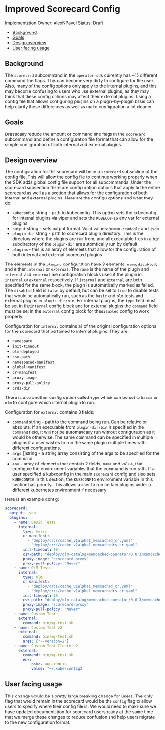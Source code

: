 # Improved Scorecard Config

Implementation Owner: AlexNPavel
Status: Draft

- [Background](#Background)
- [Goals](#Goals)
- [Design overview](#Design-overview)
- [User facing usage](#User-facing-usage)

## Background

The `scorecard` subcommand in the `operator-sdk` currently has ~15 different command line flags. This can become
very dirty to configure for the user. Also, many of the config options only apply to the internal plugins, and
this may become confusing to users who use external plugins, as they may think that these config options may
affect their external plugins. Using a config file that allows configuring plugins on a plugin-by-plugin
basis can help clarify these differences as well as make configuration a lot cleaner

## Goals

Drastically reduce the amount of command line flags in the `scorecard` subcommand and define a configuration file
format that can allow for the simple configuration of both internal and external plugins.

## Design overview

The configuration for the scorecard will be in a `scorecard` subsection of the config file. This will allow
the config file to continue working properly when the SDK adds global config file support for all subcommands.
Under the scorecard subsection there are configuration options that apply to the entire scorecard as well as
a section that allows for the configuration of both internal and external plugins. Here are the configu options
and what they do:

- `kubeconfig` string - path to kubeconfig. This option sets the kubeconfig for internal plugins via viper and sets the `KUBECONFIG` env var for external plugins
- `output` string - sets output format. Valid values: `human-readable` and `json`
- `plugin-dir` string - path to scorecard plugin directory. This is the directory where the plugins are run from, and all executable files in a `bin` subdirectory of the `plugin-dir` are automtically run by default.
- `plugins` - this is an array of elements that allow for the configuration of both internal and external scorecard plugins

The elements in the `plugins` configuration have 3 elements: `name`, `disabled`, and either `internal` or `external`. The `name` is
the name of the plugin and `internal` and `external` are configuration blocks used if the plugin in `internal` or `external`
respectively. If `internal` and `external` are both specified for the same block, the plugin is automatically marked as failed. The
`disabled` field is `false` by default, but can be set to `true` to disable tests that would be automatically run, such as the
`basic` and `olm` tests and external plugins in `plugin-dir/bin`. For internal plugins, the `type` field must be set in
the`internal` config block and for external plugins the `command` field must be set in the `external` config block for the`disabled`
config to work properly.

Configuration for `internal` contains all of the original configuration options for the scorecard that pertained to internal plugins. They are:

- `namespace`
- `init-timeout`
- `olm-deployed`
- `csv-path`
- `namespaced-manifest`
- `global-manifest`
- `cr-manifest`
- `proxy-image`
- `proxy-pull-policy`
- `crds-dir`

There is also another config option called `type` which can be set to `basic` or `olm` to configure which internal plugin to run.

Configuration for `external` contains 3 fields:

- `command` string - path to the command being run. Can be relative or absolute. If an executable from `plugin-dir/bin` is specified in the `command` field, it will not be automatically run without configuration as it would be otherwise. The same command can be specified in multiple plugins if a user wishes to run the same plugin multiple times with different configurations.
- `args` \[\]string - a string array consisting of the args to be specified for the command
- `env` - array of elements that contain 2 fields, `name` and `value`, that configure the environment variables that the command is run with. If a user specified a kubeconfig in the main `scorecard` config and also sets `KUBECONFIG` in this section, the `KUBECONFIG` environment variable in this section has priority. This allows a user to run certain plugins under a different kubernetes environment if necessary

Here is an example config:

```yaml
scorecard:
  output: json
  plugins:
    - name: Basic Tests
      internal:
        type: basic
        cr-manifest:
          - "deploy/crds/cache_v1alpha1_memcached_cr.yaml"
          - "deploy/crds/cache_v1alpha1_memcachedrs_cr.yaml"
        init-timeout: 60
        csv-path: "deploy/olm-catalog/memcached-operator/0.0.3/memcached-operator.v0.0.3.clusterserviceversion.yaml"
        proxy-image: "scorecard-proxy"
        proxy-pull-policy: "Never"
    - name: OLM Tests
      internal:
        type: olm
        cr-manifest:
          - "deploy/crds/cache_v1alpha1_memcached_cr.yaml"
          - "deploy/crds/cache_v1alpha1_memcachedrs_cr.yaml"
        init-timeout: 60
        csv-path: "deploy/olm-catalog/memcached-operator/0.0.3/memcached-operator.v0.0.3.clusterserviceversion.yaml"
        proxy-image: "scorecard-proxy"
        proxy-pull-policy: "Never"
    - name: Custom Test
      external:
        command: bin/my-test.sh
    - name: Custom Test v2
      external:
        command: bin/my-test.sh
        args: ["--version=2"]
    - name: Custom Test Cluster 2
      external:
        command: bin/my-test.sh
        env:
          - name: KUBECONFIG
            value: "~/.kube/config2`
```

## User facing usage

This change would be a pretty large breaking change for users. The only flag that would remain in the scorecard would be the
`config` flag to allow users to specify where their config file is. We would need to make sure we have updated documentation
for scorecard users ready at the same time that we merge these changes to reduce confusion and help users migrate to the
new configuration format.
